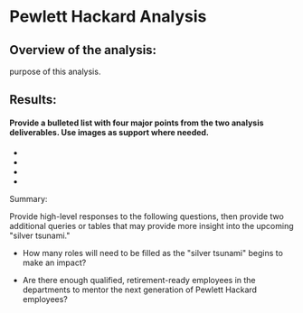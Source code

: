 # Pewlett Hackard Analysis

## Overview of the analysis:

purpose of this analysis.


## Results:

#### Provide a bulleted list with four major points from the two analysis deliverables. Use images as support where needed.

-
-
-
-


Summary:

Provide high-level responses to the following questions, then provide two additional queries or tables that may provide more insight into the upcoming "silver tsunami."

- How many roles will need to be filled as the "silver tsunami" begins to make an impact?

- Are there enough qualified, retirement-ready employees in the departments to mentor the next generation of Pewlett Hackard employees?
